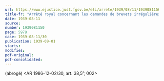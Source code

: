 ```yaml
---
url: https://www.ejustice.just.fgov.be/eli/arrete/1939/08/11/1939081150/justel
title-fr: "Arrêté royal concernant les demandes de brevets irrégulières. Voir modification(s)"
date: 1939-08-11
source:
number: 1939081150
page: 5978
case: 1939-08-11/30
publication: 1939-09-01
starts:
modifies:
pdf-original:
pdf-consolidated:
---
```


(abrogé) <AR 1986-12-02/30, art. 38,5°, 002>
